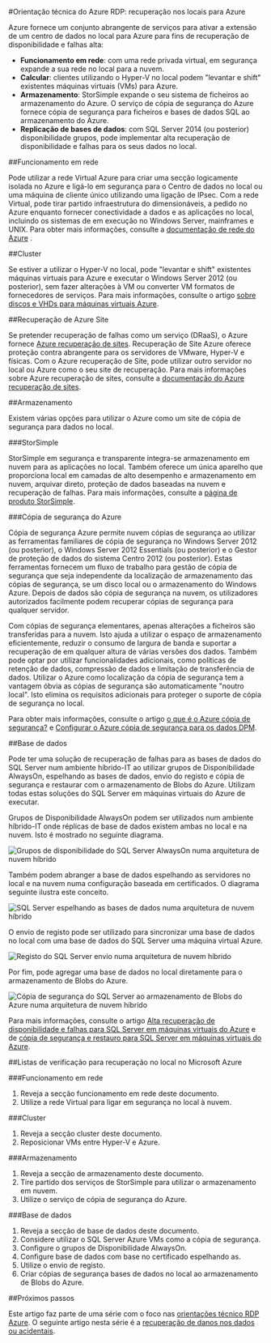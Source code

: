 <properties
   pageTitle="Orientação técnica: recuperação nos locais para Azure | Microsoft Azure"
   description="Artigo sobre compreensão e recuperação de estruturar sistemas de infraestrutura no local para Azure"
   services=""
   documentationCenter="na"
   authors="adamglick"
   manager="saladki"
   editor=""/>

<tags
   ms.service="resiliency"
   ms.devlang="na"
   ms.topic="article"
   ms.tgt_pltfrm="na"
   ms.workload="na"
   ms.date="08/18/2016"
   ms.author="aglick"/>

#<a name="azure-resiliency-technical-guidance-recovery-from-on-premises-to-azure"></a>Orientação técnica do Azure RDP: recuperação nos locais para Azure

Azure fornece um conjunto abrangente de serviços para ativar a extensão de um centro de dados no local para Azure para fins de recuperação de disponibilidade e falhas alta:

* __Funcionamento em rede__: com uma rede privada virtual, em segurança expande a sua rede no local para a nuvem.
* __Calcular__: clientes utilizando o Hyper-V no local podem "levantar e shift" existentes máquinas virtuais (VMs) para Azure.
* __Armazenamento__: StorSimple expande o seu sistema de ficheiros ao armazenamento do Azure. O serviço de cópia de segurança do Azure fornece cópia de segurança para ficheiros e bases de dados SQL ao armazenamento do Azure.
* __Replicação de bases de dados__: com SQL Server 2014 (ou posterior) disponibilidade grupos, pode implementar alta recuperação de disponibilidade e falhas para os seus dados no local.

##<a name="networking"></a>Funcionamento em rede

Pode utilizar a rede Virtual Azure para criar uma secção logicamente isolada no Azure e ligá-lo em segurança para o Centro de dados no local ou uma máquina de cliente único utilizando uma ligação de IPsec. Com a rede Virtual, pode tirar partido infraestrutura do dimensionáveis, a pedido no Azure enquanto fornecer conectividade a dados e as aplicações no local, incluindo os sistemas de em execução no Windows Server, mainframes e UNIX. Para obter mais informações, consulte a [documentação de rede do Azure](../virtual-network/virtual-networks-overview.md) .

##<a name="compute"></a>Cluster

Se estiver a utilizar o Hyper-V no local, pode "levantar e shift" existentes máquinas virtuais para Azure e executar o Windows Server 2012 (ou posterior), sem fazer alterações à VM ou converter VM formatos de fornecedores de serviços. Para mais informações, consulte o artigo [sobre discos e VHDs para máquinas virtuais Azure](../virtual-machines/virtual-machines-linux-about-disks-vhds.md).

##<a name="azure-site-recovery"></a>Recuperação de Azure Site

Se pretender recuperação de falhas como um serviço (DRaaS), o Azure fornece [Azure recuperação de sites](https://azure.microsoft.com/services/site-recovery/). Recuperação de Site Azure oferece proteção contra abrangente para os servidores de VMware, Hyper-V e físicas. Com o Azure recuperação de Site, pode utilizar outro servidor no local ou Azure como o seu site de recuperação. Para mais informações sobre Azure recuperação de sites, consulte a [documentação do Azure recuperação de sites](https://azure.microsoft.com/documentation/services/site-recovery/).

##<a name="storage"></a>Armazenamento

Existem várias opções para utilizar o Azure como um site de cópia de segurança para dados no local.

###<a name="storsimple"></a>StorSimple

StorSimple em segurança e transparente integra-se armazenamento em nuvem para as aplicações no local. Também oferece um única aparelho que proporciona local em camadas de alto desempenho e armazenamento em nuvem, arquivar direto, proteção de dados baseadas na nuvem e recuperação de falhas. Para mais informações, consulte a [página de produto StorSimple](https://azure.microsoft.com/services/storsimple/).

###<a name="azure-backup"></a>Cópia de segurança do Azure

Cópia de segurança Azure permite nuvem cópias de segurança ao utilizar as ferramentas familiares de cópia de segurança no Windows Server 2012 (ou posterior), o Windows Server 2012 Essentials (ou posterior) e o Gestor de proteção de dados do sistema Centro 2012 (ou posterior). Estas ferramentas fornecem um fluxo de trabalho para gestão de cópia de segurança que seja independente da localização de armazenamento das cópias de segurança, se um disco local ou o armazenamento do Windows Azure. Depois de dados são cópia de segurança na nuvem, os utilizadores autorizados facilmente podem recuperar cópias de segurança para qualquer servidor.

Com cópias de segurança elementares, apenas alterações a ficheiros são transferidas para a nuvem. Isto ajuda a utilizar o espaço de armazenamento eficientemente, reduzir o consumo de largura de banda e suportar a recuperação de em qualquer altura de várias versões dos dados. Também pode optar por utilizar funcionalidades adicionais, como políticas de retenção de dados, compressão de dados e limitação de transferência de dados. Utilizar o Azure como localização da cópia de segurança tem a vantagem óbvia as cópias de segurança são automaticamente "noutro local". Isto elimina os requisitos adicionais para proteger o suporte de cópia de segurança no local.

Para obter mais informações, consulte o artigo [o que é o Azure cópia de segurança?](../backup/backup-introduction-to-azure-backup.md) e [Configurar o Azure cópia de segurança para os dados DPM](https://technet.microsoft.com/library/jj728752.aspx).

##<a name="database"></a>Base de dados

Pode ter uma solução de recuperação de falhas para as bases de dados do SQL Server num ambiente híbrido-IT ao utilizar grupos de Disponibilidade AlwaysOn, espelhando as bases de dados, envio do registo e cópia de segurança e restaurar com o armazenamento de Blobs do Azure. Utilizam todas estas soluções do SQL Server em máquinas virtuais do Azure de executar.

Grupos de Disponibilidade AlwaysOn podem ser utilizados num ambiente híbrido-IT onde réplicas de base de dados existem ambas no local e na nuvem. Isto é mostrado no seguinte diagrama.

![Grupos de disponibilidade do SQL Server AlwaysOn numa arquitetura de nuvem híbrido](./media/resiliency-technical-guidance-recovery-on-premises-azure/SQL_Server_Disaster_Recovery-3.png)

Também podem abranger a base de dados espelhando as servidores no local e na nuvem numa configuração baseada em certificados. O diagrama seguinte ilustra este conceito.

![SQL Server espelhando as bases de dados numa arquitetura de nuvem híbrido](./media/resiliency-technical-guidance-recovery-on-premises-azure/SQL_Server_Disaster_Recovery-4.png)

O envio de registo pode ser utilizado para sincronizar uma base de dados no local com uma base de dados do SQL Server uma máquina virtual Azure.

![Registo do SQL Server envio numa arquitetura de nuvem híbrido](./media/resiliency-technical-guidance-recovery-on-premises-azure/SQL_Server_Disaster_Recovery-5.png)

Por fim, pode agregar uma base de dados no local diretamente para o armazenamento de Blobs do Azure.

![Cópia de segurança do SQL Server ao armazenamento de Blobs do Azure numa arquitetura de nuvem híbrido](./media/resiliency-technical-guidance-recovery-on-premises-azure/SQL_Server_Disaster_Recovery-6.png)

Para mais informações, consulte o artigo [Alta recuperação de disponibilidade e falhas para SQL Server em máquinas virtuais do Azure](../virtual-machines/virtual-machines-windows-sql-high-availability-dr.md) e de [cópia de segurança e restauro para SQL Server em máquinas virtuais do Azure](../virtual-machines/virtual-machines-windows-sql-backup-recovery.md).

##<a name="checklists-for-on-premises-recovery-in-microsoft-azure"></a>Listas de verificação para recuperação no local no Microsoft Azure

###<a name="networking"></a>Funcionamento em rede

  1. Reveja a secção funcionamento em rede deste documento.
  2. Utilize a rede Virtual para ligar em segurança no local à nuvem.

###<a name="compute"></a>Cluster

  1. Reveja a secção cluster deste documento.
  2. Reposicionar VMs entre Hyper-V e Azure.

###<a name="storage"></a>Armazenamento

  1. Reveja a secção de armazenamento deste documento.
  2. Tire partido dos serviços de StorSimple para utilizar o armazenamento em nuvem.
  3. Utilize o serviço de cópia de segurança do Azure.

###<a name="database"></a>Base de dados

  1. Reveja a secção de base de dados deste documento.
  2. Considere utilizar o SQL Server Azure VMs como a cópia de segurança.
  3. Configure o grupos de Disponibilidade AlwaysOn.
  4. Configure base de dados com base no certificado espelhando as.
  5. Utilize o envio de registo.
  6. Criar cópias de segurança bases de dados no local ao armazenamento de Blobs do Azure.

##<a name="next-steps"></a>Próximos passos

Este artigo faz parte de uma série com o foco nas [orientações técnico RDP Azure](./resiliency-technical-guidance.md). O seguinte artigo nesta série é a [recuperação de danos nos dados ou acidentais](./resiliency-technical-guidance-recovery-data-corruption.md).